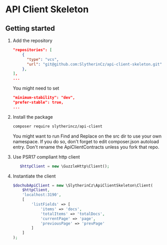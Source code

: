 # API Client Skeleton

## Getting started

1) Add the repository
    ```json
    "repositories": [
        {
          "type": "vcs",
          "url": "git@github.com:SlytherinCz/api-client-skeleton.git"
        },
    ], 
    ...
    ```
    You might need to set 
    ```json
    "minimum-stability": "dev",
    "prefer-stable": true,
    ...  
    ```
2) Install the package 
    ```bash
    composer require slytherincz/api-client 
    ```
   
   You might want to run Find and Replace on the src dir to use 
   your own namespace. If you do so, don't forget to edit
   composer.json autoload entry. Don't rename the ApiClientContracts unless you
   fork that repo.
   
3) Use PSR17 compliant http client
    ```php
       $httpClient = new \GuzzleHttp\Client();
    ```
4) Instantiate the client
    ```php
    $dochubApiClient = new \SlytherinCz\ApiClientSkeleton\Client(
        $httpClient,
        'localhost:3190',
        [
            'listFields' => [
                'items' => 'docs',
                'totalItems' => 'totalDocs',
                'currentPage' => 'page',
                'previousPage' => 'prevPage'
            ]
        ]
    );
    ```
   
